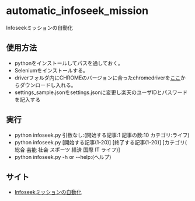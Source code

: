 # automatic_infoseek_mission
Infoseekミッションの自動化

## 使用方法
- pythonをインストールしてパスを通しておく。
- Seleniumをインストールする。
- driverフォルダ内にCHROMEのバージョンに合ったchromedriverを[ここ](https://chromedriver.chromium.org/downloads)からダウンロードし入れる。
- settings_sample.jsonをsettings.jsonに変更し楽天のユーザIDとパスワードを記入する
 
## 実行
- python infoseek.py 引数なし:(開始する記事:1 記事の数:10 カテゴリ:ライフ)
- python infoseek.py [開始する記事(1-20)] [終了する記事(1-20)] [カテゴリ( 総合 芸能 社会 スポーツ 経済 国際 IT ライフ)]
- python infoseek.py -h or --help:(ヘルプ)

## サイト
- [Infoseekミッションの自動化](https://diy-r.hatenablog.jp/entry/2023/06/04/Infoseek%E3%83%9F%E3%83%83%E3%82%B7%E3%83%A7%E3%83%B3%E3%81%AE%E8%87%AA%E5%8B%95%E5%8C%96)


